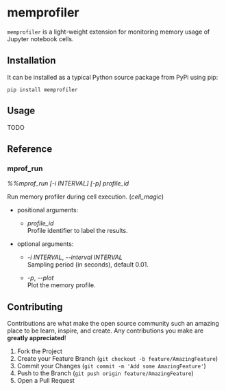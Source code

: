 # memprofiler

`memprofiler` is a light-weight extension for monitoring memory usage of Jupyter notebook cells.


## Installation

It can be installed as a typical Python source package from PyPi using pip:

```
pip install memprofiler
```

## Usage

TODO


## Reference

### mprof_run

*%%mprof_run [-i INTERVAL] [-p] profile_id*

Run memory profiler during cell execution. (*cell_magic*)

- positional arguments:
    - *profile_id* \
        Profile identifier to label the results.
    
- optional arguments:
  
    - *-i INTERVAL*, *--interval INTERVAL* \
        Sampling period (in seconds), default 0.01.
      
    - *-p*, *--plot* \
        Plot the memory profile.



## Contributing

Contributions are what make the open source community such an amazing place to be learn,
inspire, and create. Any contributions you make are **greatly appreciated**!

1. Fork the Project
2. Create your Feature Branch (`git checkout -b feature/AmazingFeature`)
3. Commit your Changes (`git commit -m 'Add some AmazingFeature'`)
4. Push to the Branch (`git push origin feature/AmazingFeature`)
5. Open a Pull Request

